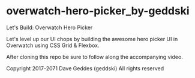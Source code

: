 # overwatch-hero-picker_by-geddski
Let's Build: Overwatch Hero Picker

Let's level up our UI chops by building the awesome hero picker UI in Overwatch using CSS Grid & Flexbox.

After cloning this repo be sure to follow along the accompanying video.

Copyright 2017-2071 Dave Geddes (geddski) All rights reserved
